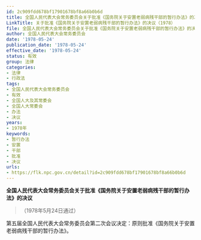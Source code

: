 ```yaml
---
id: 2c909fdd678bf17901678bf8a66b0b6d
title: 全国人民代表大会常务委员会关于批准《国务院关于安置老弱病残干部的暂行办法》的决议
LinkTitle: 关于批准《国务院关于安置老弱病残干部的暂行办法》的决议（1978）
file: 全国人民代表大会常务委员会关于批准《国务院关于安置老弱病残干部的暂行办法》的决议_19780524_2c909fdd678bf17901678bf8a66b0b6d.docx
author: 全国人民代表大会常务委员会
date: '1978-05-24'
publication_date: '1978-05-24'
effective_date: '1978-05-24'
status: 有效
group: 法律
categories:
- 法律
- 行政法
tags:
- 全国人民代表大会常务委员会
- 有效
- 全国人大及其常委会
- 全国人大常委会
- 办法
- 决议
years:
- 1978年
keywords:
- 暂行办法
- 安置
- 干部
- 批准
- 决议
urls:
- https://flk.npc.gov.cn/detail?id=2c909fdd678bf17901678bf8a66b0b6d
---
```


**全国人民代表大会常务委员会关于批准《国务院关于安置老弱病残干部的暂行办法》的决议**

> （1978年5月24日通过）

第五届全国人民代表大会常务委员会第二次会议决定：原则批准《国务院关于安置老弱病残干部的暂行办法》。
